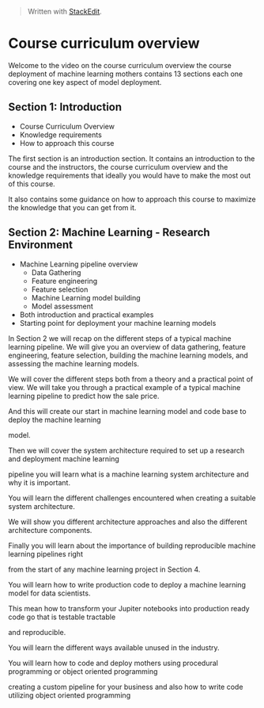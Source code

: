 > Written with [StackEdit](https://stackedit.io/).

# Course curriculum overview

Welcome to the video on the course curriculum overview the course deployment of machine learning mothers contains 13 sections each one covering one key aspect of model deployment.

## Section 1: Introduction

- Course Curriculum Overview
- Knowledge requirements
- How to approach this course

The first section is an introduction section. It contains an introduction to the course and the instructors,  the course curriculum overview and the knowledge requirements that ideally you would have to make the most out of this course. 

It also contains some guidance on how to approach this course to maximize the knowledge that you can get from it.

## Section 2: Machine Learning - Research Environment

- Machine Learning pipeline overview
	- Data Gathering
	- Feature engineering
	- Feature selection
	- Machine Learning model building
	- Model assessment
- Both introduction and practical examples
- Starting point for deployment your machine learning models

In Section 2 we will recap on the different steps of a typical machine learning pipeline. We will give you an overview of data gathering, feature engineering, feature selection, building the machine learning models, and assessing the machine learning models.

We will cover the different steps both from a theory and a practical point of view. We will take you through a practical example of a typical machine learning pipeline to predict how the sale price.

And this will create our start in machine learning model and code base to deploy the machine learning

model.

Then we will cover the system architecture required to set up a research and deployment machine learning

pipeline you will learn what is a machine learning system architecture and why it is important.

You will learn the different challenges encountered when creating a suitable system architecture.

We will show you different architecture approaches and also the different architecture components.

Finally you will learn about the importance of building reproducible machine learning pipelines right

from the start of any machine learning project in Section 4.

You will learn how to write production code to deploy a machine learning model for data scientists.

This mean how to transform your Jupiter notebooks into production ready code go that is testable tractable

and reproducible.

You will learn the different ways available unused in the industry.

You will learn how to code and deploy mothers using procedural programming or object oriented programming

creating a custom pipeline for your business and also how to write code utilizing object oriented programming


<!--stackedit_data:
eyJoaXN0b3J5IjpbMzg2ODc4NjgwXX0=
-->